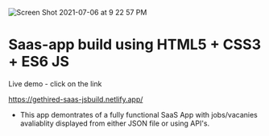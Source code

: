 ![Screen Shot 2021-07-06 at 9 22 57 PM](https://user-images.githubusercontent.com/41745264/124648849-6aa0f880-dea0-11eb-9d87-7ab5f6c7f007.PNG)

# Saas-app build using HTML5 + CSS3 + ES6 JS 

Live demo - click on the link 

https://gethired-saas-jsbuild.netlify.app/

- This app demontrates of a fully functional SaaS App with jobs/vacanies avaliablity displayed from either JSON file or using API's.

